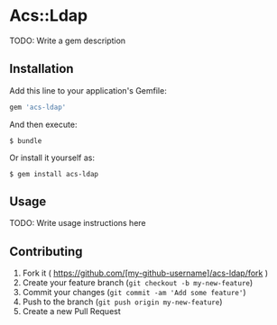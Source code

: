 # Acs::Ldap

TODO: Write a gem description

## Installation

Add this line to your application's Gemfile:

```ruby
gem 'acs-ldap'
```

And then execute:

    $ bundle

Or install it yourself as:

    $ gem install acs-ldap

## Usage

TODO: Write usage instructions here

## Contributing

1. Fork it ( https://github.com/[my-github-username]/acs-ldap/fork )
2. Create your feature branch (`git checkout -b my-new-feature`)
3. Commit your changes (`git commit -am 'Add some feature'`)
4. Push to the branch (`git push origin my-new-feature`)
5. Create a new Pull Request
